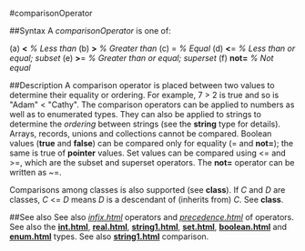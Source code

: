 
#comparisonOperator

##Syntax
A _comparisonOperator_ is one of:


(a) **<**   _% Less than_
(b) **>**   _% Greater than_
(c) =   _% Equal_
(d) **<**=   _% Less than or equal; subset_
(e) **>**=   _% Greater than or equal; superset_
(f) **not=**   _% Not equal_



##Description
A comparison operator is placed between two values to determine their equality or ordering. For example, 7 > 2 is true and so is "Adam" < "Cathy". The comparison operators can be applied to numbers as well as to enumerated types. They can also be applied to strings to determine the _ordering_ between strings (see the **string** type for details). Arrays, records, unions and collections cannot be compared. Boolean values (**true** and **false**) can be compared only for equality (= and **not=**); the same is true of  **pointer** values. Set values can be compared using <= and >=, which are the subset and superset operators. The **not=** operator can be written as ~=.

Comparisons among classes is also supported (see **class**). If _C_ and _D_ are classes, _C_ <= _D_ means _D_ is a descendant of (inherits from) _C_. See **class**.


##See also
See also _[infix.html](infix)_ operators and _[precedence.html](precedence)_ of operators. See also the **[int.html](int)**, **[real.html](real)**, **[string1.html](string)**, **[set.html](set)**, **[boolean.html](boolean)** and **[enum.html](enum)** types. See also **[string1.html](string)** comparison.

